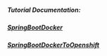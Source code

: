 ##### Tutorial Documentation:
##### [SpringBootDocker](https://github.com/rahulvaish/ReferenceDocuments/blob/master/UnderstandingDocker/SpringBootDocker.docx)

##### [SpringBootDockerToOpenshift](https://github.com/rahulvaish/ReferenceDocuments/blob/master/UnderstandingDocker/SpringBootDockerToOpenShift.docx)
